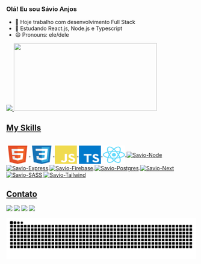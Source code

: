    
### Olá! Eu sou Sávio Anjos
  
- 🔭 Hoje trabalho com desenvolvimento Full Stack
- 🌱 Estudando React.js, Node.js e Typescript 
- 😄 Pronouns: ele/dele
      
<div style="display: block">
  <a href="https://github.com/Savio-Anjos">
      
  <img height="180em" src="https://github-readme-stats.vercel.app/api?username=savio-anjos&show_icons=true&theme=algolia&include_all_commits=true&count_private=true"/>  
      
  <img height="180px" width="380em" src="https://github-readme-stats.vercel.app/api/top-langs/?username=savio-anjos&layout=compact&langs_count=7&theme=algolia"/> 
</div>     
   
<h2 align="left">My Skills</h2>
<div style="display: inline_block"><br>
  <img align="center" alt="Savio-HTML" height="50" width="60" src="https://raw.githubusercontent.com/devicons/devicon/master/icons/html5/html5-original.svg">
  <img align="center" alt="Savio-CSS" height="50" width="60" src="https://raw.githubusercontent.com/devicons/devicon/master/icons/css3/css3-original.svg">
  <img align="center" alt="Savio-Js" height="50" width="60" src="https://raw.githubusercontent.com/devicons/devicon/master/icons/javascript/javascript-plain.svg">
  <img align="center" alt="Savio-Ts" height="50" width="60" src="https://raw.githubusercontent.com/devicons/devicon/master/icons/typescript/typescript-plain.svg">
  <img align="center" alt="Savio-React" height="50" width="60" src="https://raw.githubusercontent.com/devicons/devicon/master/icons/react/react-original.svg">
  <img align="center" alt="Savio-Node" height="50" width="60" src="https://cdn.jsdelivr.net/gh/devicons/devicon/icons/nodejs/nodejs-original.svg">
   <img align="center" alt="Savio-Express" height="50" width="60" src="https://cdn.jsdelivr.net/gh/devicons/devicon/icons/express/express-original.svg" />
   <img align="center" alt="Savio-Firebase" height="50" width="60" src="https://cdn.jsdelivr.net/gh/devicons/devicon/icons/firebase/firebase-plain.svg" />
   <img align="center" alt="Savio-Postgres" height="50" width="60" src="https://cdn.jsdelivr.net/gh/devicons/devicon/icons/postgresql/postgresql-original.svg"/>
  <img align="center" alt="Savio-Next" height="50" width="60" src="https://cdn.jsdelivr.net/gh/devicons/devicon/icons/nextjs/nextjs-original.svg""> 
  <img align="center" alt="Savio-SASS" height="50" width="60" src="https://cdn.jsdelivr.net/gh/devicons/devicon/icons/sass/sass-original.svg" />
   <img align="center" alt="Savio-Tailwind" height="50" width="60" src="https://cdn.jsdelivr.net/gh/devicons/devicon/icons/tailwindcss/tailwindcss-plain.svg" />

</div>     
 
<div> 
<h2 align="left">Contato</h2>

  <a href="https://www.instagram.com/_savio_anjos_/" target="_blank"><img src="https://img.shields.io/badge/-Instagram-%23E4405F?style=for-the-badge&logo=instagram&logoColor=white" target="_blank"></a>
 <a href="https://discord.gg/YcgDnURV"><img src="https://img.shields.io/badge/Discord-7289DA?style=for-the-badge&logo=discord&logoColor=white" target="_blank"></a> 
  <a href = "mailto:savioanjos2020@gmail.com"><img src="https://img.shields.io/badge/-Gmail-%23333?style=for-the-badge&logo=gmail&logoColor=white" target="_blank"></a>
  <a href="https://www.linkedin.com/in/s%C3%A1vio-anjos-webdeveloper/" target="_blank"><img src="https://img.shields.io/badge/-LinkedIn-%230077B5?style=for-the-badge&logo=linkedin&logoColor=white" target="_blank"></a> 
 
 ![Snake animation](https://github.com/Savio-Anjos/Savio-Anjos/blob/output/github-contribution-grid-snake.svg)
    
</div> 
